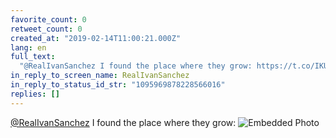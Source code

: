 ```yaml
---
favorite_count: 0
retweet_count: 0
created_at: "2019-02-14T11:00:21.000Z"
lang: en
full_text:
  "@RealIvanSanchez I found the place where they grow: https://t.co/IKUilFXfia"
in_reply_to_screen_name: RealIvanSanchez
in_reply_to_status_id_str: "1095969878228566016"
replies: []
---
```


[@RealIvanSanchez](https://twitter.com/RealIvanSanchez) I found the place where
they grow:
![Embedded Photo](https://twitter-media-coderbyheart.s3.eu-north-1.amazonaws.com/1096001193053171715-DzXHRBRWwAEhaP3.jpg)
